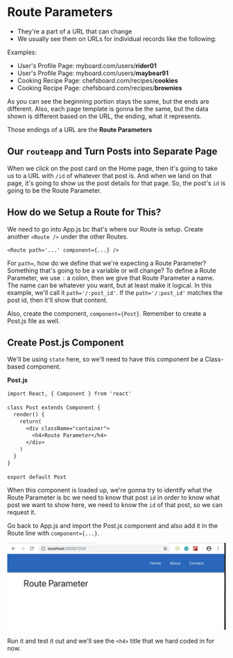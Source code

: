 # Route Parameters

* They're a part of a URL that can change
* We usually see them on URLs for individual records like the following:

Examples:

* User's Profile Page: myboard.com/users/**rider01**
* User's Profile Page: myboard.com/users/**maybear91**
* Cooking Recipe Page: chefsboard.com/recipes/**cookies**
* Cooking Recipe Page: chefsboard.com/recipes/**brownies**

As you can see the beginning portion stays the same, but the ends are different. Also, each page template is gonna be the same, but the data shown is different based on the URL, the ending, what it represents.

Those endings of a URL are the **Route Parameters**

## Our ```routeapp``` and Turn Posts into Separate Page

When we click on the post card on the Home page, then it's going to take us to a URL with ```/id``` of whatever that post is. And when we land on that page, it's going to show us the post details for that page. So, the post's ```id``` is going to be the Route Parameter.

## How do we Setup a Route for This?

We need to go into App.js bc that's where our Route is setup. Create another ```<Route />``` under the other Routes.

```
<Route path='...' component={...} />
```

For ```path=```, how do we define that we're expecting a Route Parameter? Something that's going to be a variable or will change? To define a Route Parameter, we use ```:``` a colon, then we give that Route Parameter a name. The name can be whatever you want, but at least make it logical. In this example, we'll call it ```path='/:post_id'```. If the ```path='/:post_id'``` matches the post id, then it'll show that content.

Also, create the component, ```component={Post}```. Remember to create a Post.js file as well.

## Create Post.js Component

We'll be using ```state``` here, so we'll need to have this component be a Class-based component.

**Post.js**
```
import React, { Component } from 'react'

class Post extends Component {
  render() {
    return(
      <div className="container">
        <h4>Route Parameter</h4>
      </div>
    )
  }
}

export default Post
```

When this component is loaded up, we're gonna try to identify what the Route Parameter is bc we need to know that post ```id``` in order to know what post we want to show here, we need to know the ```id``` of that post, so we can request it.

Go back to App.js and import the Post.js component and also add it in the Route line with ```component={...}```.

<kbd>![alt text](img/dummyroute.png "screenshot")</kbd>

Run it and test it out and we'll see the ```<h4>``` title that we hard coded in for now. 